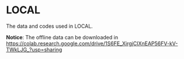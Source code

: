 # LOCAL
The data and codes used in LOCAL.

**Notice**: The offline data can be downloaded in https://colab.research.google.com/drive/1S6FE_XirgjCIXnEAP56FV-kV-TWkLJG_?usp=sharing
